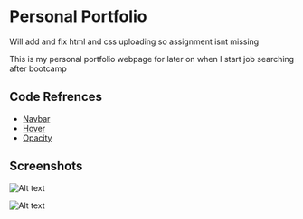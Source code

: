 # Personal Portfolio
Will add and fix html and css uploading so assignment isnt missing

This is my personal portfolio webpage for later on when 
I start job searching after bootcamp

## Code Refrences

 - [Navbar](https://www.w3schools.com/css/css_navbar_horizontal.asp)
 - [Hover](https://www.w3schools.com/css/css_pseudo_classes.asp)
 - [Opacity](https://www.w3schools.com/css/css_image_transparency.asp)

 ## Screenshots 
![Alt text](<Screenshot 2023-07-19 at 9.49.24 PM.png>)

![Alt text](<Screenshot 2023-07-19 at 9.50.11 PM.png>)
